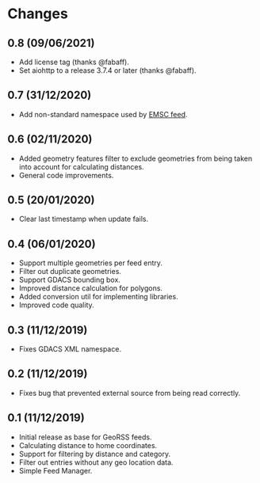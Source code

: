 # Changes

## 0.8 (09/06/2021)
* Add license tag (thanks @fabaff).
* Set aiohttp to a release 3.7.4 or later (thanks @fabaff).

## 0.7 (31/12/2020)
* Add non-standard namespace used by [EMSC feed](https://www.emsc-csem.org/service/rss/rss.php).

## 0.6 (02/11/2020)
* Added geometry features filter to exclude geometries from being taken into
  account for calculating distances.
* General code improvements.

## 0.5 (20/01/2020)
* Clear last timestamp when update fails.

## 0.4 (06/01/2020)
* Support multiple geometries per feed entry.
* Filter out duplicate geometries.
* Support GDACS bounding box.
* Improved distance calculation for polygons.
* Added conversion util for implementing libraries.
* Improved code quality. 

## 0.3 (11/12/2019)
* Fixes GDACS XML namespace.

## 0.2 (11/12/2019)
* Fixes bug that prevented external source from being read correctly.

## 0.1 (11/12/2019)
* Initial release as base for GeoRSS feeds.
* Calculating distance to home coordinates.
* Support for filtering by distance and category.
* Filter out entries without any geo location data.
* Simple Feed Manager.
